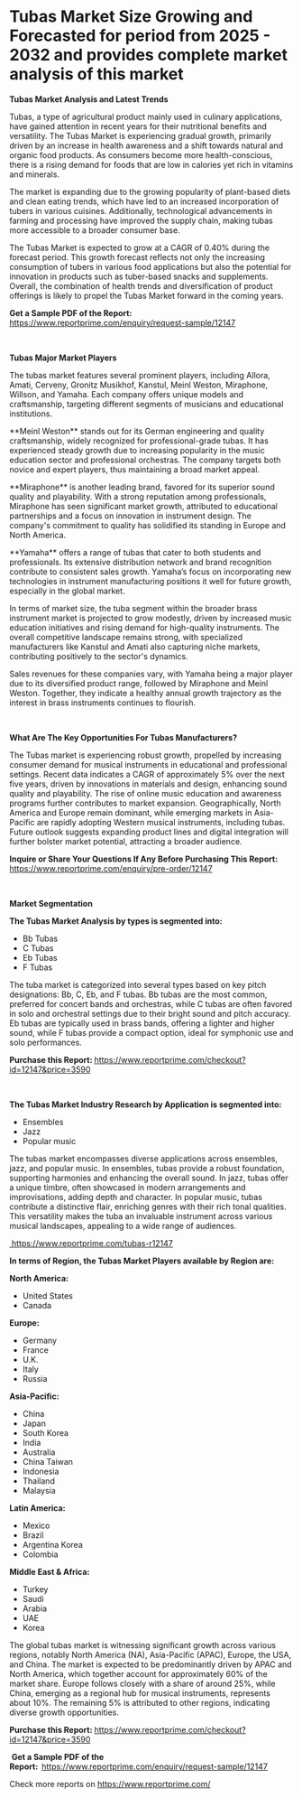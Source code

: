 <p><h1>Tubas Market Size Growing and Forecasted for period from 2025 - 2032 and provides complete market analysis of this market</h1></p><p><strong>Tubas Market Analysis and Latest Trends</strong></p>
<p><p>Tubas, a type of agricultural product mainly used in culinary applications, have gained attention in recent years for their nutritional benefits and versatility. The Tubas Market is experiencing gradual growth, primarily driven by an increase in health awareness and a shift towards natural and organic food products. As consumers become more health-conscious, there is a rising demand for foods that are low in calories yet rich in vitamins and minerals.</p><p>The market is expanding due to the growing popularity of plant-based diets and clean eating trends, which have led to an increased incorporation of tubers in various cuisines. Additionally, technological advancements in farming and processing have improved the supply chain, making tubas more accessible to a broader consumer base. </p><p>The Tubas Market is expected to grow at a CAGR of 0.40% during the forecast period. This growth forecast reflects not only the increasing consumption of tubers in various food applications but also the potential for innovation in products such as tuber-based snacks and supplements. Overall, the combination of health trends and diversification of product offerings is likely to propel the Tubas Market forward in the coming years.</p></p>
<p><strong>Get a Sample PDF of the Report:&nbsp;</strong> <a href="https://www.reportprime.com/enquiry/request-sample/12147?utm_campaign=3565&utm_medium=2&utm_source=Github&utm_content=ia&utm_term=18032025&utm_id=tubas">https://www.reportprime.com/enquiry/request-sample/12147</a></p>
<p>&nbsp;</p>
<p><strong>Tubas Major Market Players</strong></p>
<p><p>The tubas market features several prominent players, including Allora, Amati, Cerveny, Gronitz Musikhof, Kanstul, Meinl Weston, Miraphone, Willson, and Yamaha. Each company offers unique models and craftsmanship, targeting different segments of musicians and educational institutions.</p><p>**Meinl Weston** stands out for its German engineering and quality craftsmanship, widely recognized for professional-grade tubas. It has experienced steady growth due to increasing popularity in the music education sector and professional orchestras. The company targets both novice and expert players, thus maintaining a broad market appeal.</p><p>**Miraphone** is another leading brand, favored for its superior sound quality and playability. With a strong reputation among professionals, Miraphone has seen significant market growth, attributed to educational partnerships and a focus on innovation in instrument design. The company's commitment to quality has solidified its standing in Europe and North America.</p><p>**Yamaha** offers a range of tubas that cater to both students and professionals. Its extensive distribution network and brand recognition contribute to consistent sales growth. Yamaha’s focus on incorporating new technologies in instrument manufacturing positions it well for future growth, especially in the global market.</p><p>In terms of market size, the tuba segment within the broader brass instrument market is projected to grow modestly, driven by increased music education initiatives and rising demand for high-quality instruments. The overall competitive landscape remains strong, with specialized manufacturers like Kanstul and Amati also capturing niche markets, contributing positively to the sector's dynamics.</p><p>Sales revenues for these companies vary, with Yamaha being a major player due to its diversified product range, followed by Miraphone and Meinl Weston. Together, they indicate a healthy annual growth trajectory as the interest in brass instruments continues to flourish.</p></p>
<p>&nbsp;</p>
<p><strong>What Are The Key Opportunities For Tubas Manufacturers?</strong></p>
<p><p>The Tubas market is experiencing robust growth, propelled by increasing consumer demand for musical instruments in educational and professional settings. Recent data indicates a CAGR of approximately 5% over the next five years, driven by innovations in materials and design, enhancing sound quality and playability. The rise of online music education and awareness programs further contributes to market expansion. Geographically, North America and Europe remain dominant, while emerging markets in Asia-Pacific are rapidly adopting Western musical instruments, including tubas. Future outlook suggests expanding product lines and digital integration will further bolster market potential, attracting a broader audience.</p></p>
<p><strong>Inquire or Share Your Questions If Any Before Purchasing This Report:</strong> <a href="https://www.reportprime.com/enquiry/pre-order/12147?utm_campaign=3565&utm_medium=2&utm_source=Github&utm_content=ia&utm_term=18032025&utm_id=tubas">https://www.reportprime.com/enquiry/pre-order/12147</a></p>
<p>&nbsp;</p>
<p><strong>Market Segmentation</strong></p>
<p><strong>The Tubas Market Analysis by types is segmented into:</strong></p>
<p><ul><li>Bb Tubas</li><li>C Tubas</li><li>Eb Tubas</li><li>F Tubas</li></ul></p>
<p><p>The tuba market is categorized into several types based on key pitch designations: Bb, C, Eb, and F tubas. Bb tubas are the most common, preferred for concert bands and orchestras, while C tubas are often favored in solo and orchestral settings due to their bright sound and pitch accuracy. Eb tubas are typically used in brass bands, offering a lighter and higher sound, while F tubas provide a compact option, ideal for symphonic use and solo performances.</p></p>
<p><strong>Purchase this Report:&nbsp;</strong><a href="https://www.reportprime.com/checkout?id=12147&price=3590&utm_campaign=3565&utm_medium=2&utm_source=Github&utm_content=ia&utm_term=18032025&utm_id=tubas">https://www.reportprime.com/checkout?id=12147&price=3590</a></p>
<p>&nbsp;</p>
<p><strong>The Tubas Market Industry Research by Application is segmented into:</strong></p>
<p><ul><li>Ensembles</li><li>Jazz</li><li>Popular music</li></ul></p>
<p><p>The tubas market encompasses diverse applications across ensembles, jazz, and popular music. In ensembles, tubas provide a robust foundation, supporting harmonies and enhancing the overall sound. In jazz, tubas offer a unique timbre, often showcased in modern arrangements and improvisations, adding depth and character. In popular music, tubas contribute a distinctive flair, enriching genres with their rich tonal qualities. This versatility makes the tuba an invaluable instrument across various musical landscapes, appealing to a wide range of audiences.</p></p>
<p><a href="https://www.reportprime.com/tubas-r12147?utm_campaign=3565&utm_medium=2&utm_source=Github&utm_content=ia&utm_term=18032025&utm_id=tubas">&nbsp;https://www.reportprime.com/tubas-r12147</a></p>
<p><strong>In terms of Region, the Tubas Market Players available by Region are:</strong></p>
<p>
    <p> <strong> North America: </strong>
        <ul>
            <li>United States</li>
            <li>Canada</li>
        </ul>
        </p> 
    <p> <strong> Europe: </strong>
        <ul>
            <li>Germany</li>
            <li>France</li>
            <li>U.K.</li>
            <li>Italy</li>
            <li>Russia</li>
        </ul>
        </p> 
    <p> <strong> Asia-Pacific: </strong>
        <ul>
            <li>China</li>
            <li>Japan</li>
            <li>South Korea</li>
            <li>India</li>
            <li>Australia</li>
            <li>China Taiwan</li>
            <li>Indonesia</li>
            <li>Thailand</li>
            <li>Malaysia</li>
        </ul>
        </p> 
    <p> <strong> Latin America: </strong>
        <ul>
            <li>Mexico</li>
            <li>Brazil</li>
            <li>Argentina Korea</li>
            <li>Colombia</li>
        </ul>
        </p> 
    <p> <strong> Middle East & Africa: </strong>
        <ul>
            <li>Turkey</li>
            <li>Saudi</li>
            <li>Arabia</li>
            <li>UAE</li>
            <li>Korea</li>
        </ul>
    </p>
    </p>
<p><p>The global tubas market is witnessing significant growth across various regions, notably North America (NA), Asia-Pacific (APAC), Europe, the USA, and China. The market is expected to be predominantly driven by APAC and North America, which together account for approximately 60% of the market share. Europe follows closely with a share of around 25%, while China, emerging as a regional hub for musical instruments, represents about 10%. The remaining 5% is attributed to other regions, indicating diverse growth opportunities.</p></p>
<p><strong>Purchase this Report: </strong><a href="https://www.reportprime.com/checkout?id=12147&price=3590&utm_campaign=3565&utm_medium=2&utm_source=Github&utm_content=ia&utm_term=18032025&utm_id=tubas">https://www.reportprime.com/checkout?id=12147&price=3590</a></p>
<p>&nbsp;<strong>Get a Sample PDF of the Report:&nbsp;&nbsp;</strong><a href="https://www.reportprime.com/enquiry/request-sample/12147?utm_campaign=3565&utm_medium=2&utm_source=Github&utm_content=ia&utm_term=18032025&utm_id=tubas">https://www.reportprime.com/enquiry/request-sample/12147</a></p>
<p><strong></strong></p>
<p>Check more reports on <a href="https://www.reportprime.com/?utm_campaign=3565&utm_medium=2&utm_source=Github&utm_content=ia&utm_term=18032025&utm_id=tubas">https://www.reportprime.com/</a></p>
